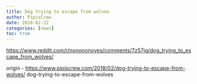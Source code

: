 ```yaml
---
title: Dog trying to escape from wolves
author: PipisCrew
date: 2018-02-22
categories: [news]
toc: true
---
```


https://www.reddit.com/r/nonononoyes/comments/7z57jg/dog_trying_to_escape_from_wolves/

origin - https://www.pipiscrew.com/2018/02/dog-trying-to-escape-from-wolves/ dog-trying-to-escape-from-wolves